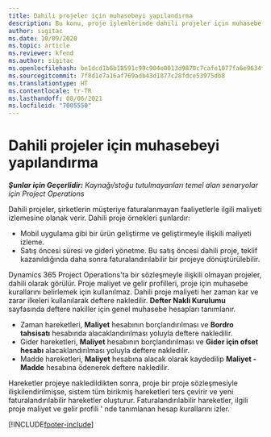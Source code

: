```yaml
---
title: Dahili projeler için muhasebeyi yapılandırma
description: Bu konu, proje işlemlerinde dahili projeler için muhasebe uygulamaları ayarlama hakkında bilgi sağlar.
author: sigitac
ms.date: 10/09/2020
ms.topic: article
ms.reviewer: kfend
ms.author: sigitac
ms.openlocfilehash: be1dcd1b6b18591c99c904e0013d9870c7cafe1077fa6e9634f2e9f495190848
ms.sourcegitcommit: 7f8d1e7a16af769adb43d1877c28fdce53975db8
ms.translationtype: HT
ms.contentlocale: tr-TR
ms.lasthandoff: 08/06/2021
ms.locfileid: "7005550"
---
```

# <a name="configure-accounting-for-internal-projects"></a>Dahili projeler için muhasebeyi yapılandırma

_**Şunlar için Geçerlidir:** Kaynağı/stoğu tutulmayanları temel alan senaryolar için Project Operations_

Dahili projeler, şirketlerin müşteriye faturalanmayan faaliyetlerle ilgili maliyeti izlemesine olanak verir. Dahili proje örnekleri şunlardır:

- Mobil uygulama gibi bir ürün geliştirme ve geliştirmeyle ilişkili maliyeti izleme.
- Satış öncesi süresi ve gideri yönetme. Bu satış öncesi dahili proje, teklif kazanıldığında daha sonra faturalandırılabilir bir projeye dönüştürülebilir.

Dynamics 365 Project Operations'ta bir sözleşmeyle ilişkili olmayan projeler, dahili olarak görülür. Proje maliyet ve gelir profilleri, proje için muhasebe kurallarını belirlemek için kullanılmaz. Dahili proje maliyeti her zaman kar ve zarar ilkeleri kullanılarak deftere nakledilir. **Defter Nakli Kurulumu** sayfasında deftere nakiller için genel muhasebe hesapları tanımlanır.

- Zaman hareketleri, **Maliyet** hesabının borçlandırılması ve **Bordro tahsisatı** hesabında alacaklandırılması yoluyla deftere nakledilir.
- Gider hareketleri, **Maliyet** hesabının borçlandırılması ve **Gider için ofset hesabı** alacaklandırılması yoluyla deftere nakledilir.
- Madde hareketleri, **Maliyet** hesabına alacak olarak kaydedilip **Maliyet - Madde** hesabına ödenerek deftere nakledilir.

Hareketler projeye nakledildikten sonra, proje bir proje sözleşmesiyle ilişkilendirilmişse, sistem tüm birikmiş hareketleri ters çevirir ve yeni faturalandırılabilir hareketler oluşturur. Faturalandırılabilir hareketler, ilgili proje maliyet ve gelir profili ' nde tanımlanan hesap kurallarını izler.




[!INCLUDE[footer-include](../includes/footer-banner.md)]
